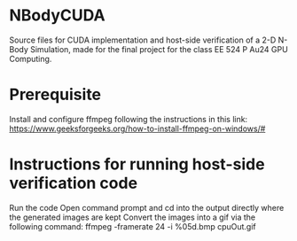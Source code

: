 # NBodyCUDA
Source files for CUDA implementation and host-side verification of a 2-D N-Body Simulation, made for the final project for the class EE 524 P Au24 GPU Computing.

# Prerequisite
Install and configure ffmpeg following the instructions in this link: https://www.geeksforgeeks.org/how-to-install-ffmpeg-on-windows/#

# Instructions for running host-side verification code
Run the code
Open command prompt and cd into the output directly where the generated images are kept
Convert the images into a gif via the following command: ffmpeg -framerate 24 -i %05d.bmp cpuOut.gif